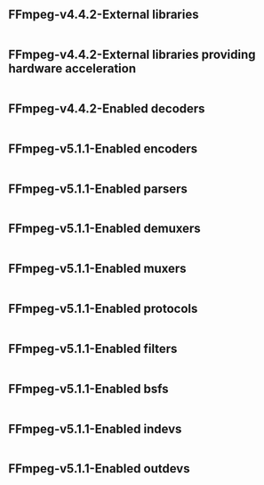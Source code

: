 ## FFmpeg-v4.4.2-External libraries
```
```
## FFmpeg-v4.4.2-External libraries providing hardware acceleration
```
```
## FFmpeg-v4.4.2-Enabled decoders
```
```

## FFmpeg-v5.1.1-Enabled encoders
```
```

## FFmpeg-v5.1.1-Enabled parsers
```
```

## FFmpeg-v5.1.1-Enabled demuxers
```
```

## FFmpeg-v5.1.1-Enabled muxers
```
```

## FFmpeg-v5.1.1-Enabled protocols
```
```

## FFmpeg-v5.1.1-Enabled filters
```
```

## FFmpeg-v5.1.1-Enabled bsfs
```
```

## FFmpeg-v5.1.1-Enabled indevs
```
```

## FFmpeg-v5.1.1-Enabled outdevs
```
```
